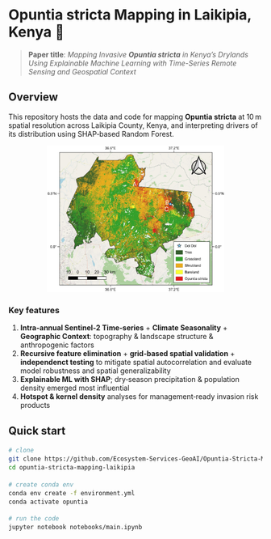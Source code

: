 # Opuntia stricta Mapping in Laikipia, Kenya 🌵

> **Paper title**: *Mapping Invasive* ***Opuntia stricta*** *in Kenya’s Drylands Using Explainable Machine Learning with Time-Series Remote Sensing and Geospatial Context*

## Overview
This repository hosts the data and code for mapping **Opuntia stricta** at 10 m spatial resolution across Laikipia County, Kenya, and interpreting drivers of its distribution using SHAP‑based Random Forest.

<p align="center">
  <img src="results/Prediction_Map/Prediction.jpg" width="70%" alt="Study area and prediction map"/>
</p>

### Key features
1. **Intra-annual Sentinel‑2 Time‑series** + **Climate Seasonality**  + **Geographic Context**: topography & landscape structure & anthropogenic factors  
2. **Recursive feature elimination** + **grid‑based spatial validation** + **independenct testing** to mitigate spatial autocorrelation and evaluate model robustness and spatial generalizability
3. **Explainable ML with SHAP**; dry‑season precipitation & population density emerged most influential  
4. **Hotspot & kernel density** analyses for management‐ready invasion risk products  

## Quick start

```bash
# clone
git clone https://github.com/Ecosystem-Services-GeoAI/Opuntia-Stricta-Mapping-Laikipia-Kenya.git
cd opuntia-stricta-mapping-laikipia

# create conda env
conda env create -f environment.yml
conda activate opuntia

# run the code
jupyter notebook notebooks/main.ipynb
